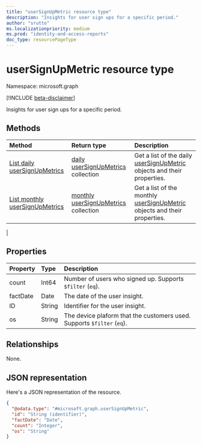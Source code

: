 ```yaml
---
title: "userSignUpMetric resource type"
description: "Insights for user sign ups for a specific period."
author: "srutto"
ms.localizationpriority: medium
ms.prod: "identity-and-access-reports"
doc_type: resourcePageType
---
```


# userSignUpMetric resource type

Namespace: microsoft.graph

[!INCLUDE [beta-disclaimer](../../includes/beta-disclaimer.md)]

Insights for user sign ups for a specific period.

## Methods
|Method|Return type|Description|
|:---|:---|:---|
|[List daily userSignUpMetrics](../api/dailyuserinsightmetricsroot-list-signups.md)|[daily userSignUpMetrics](../resources/usersignupmetric.md) collection|Get a list of the daily [userSignUpMetric](../resources/usersignupmetric.md) objects and their properties.|
|[List monthly userSignUpMetrics](../api/monthlyuserinsightmetricsroot-list-signups.md)|[monthly userSignUpMetrics](../resources/usersignupmetric.md) collection|Get a list of the monthly [userSignUpMetric](../resources/usersignupmetric.md) objects and their properties.|
|

## Properties
|Property|Type|Description|
|:---|:---|:---|
|count|Int64|Number of users who signed up. Supports `$filter` (`eq`).|
|factDate|Date|The date of the user insight.|
|ID|String|Identifier for the user insight.|
|os|String|The device plaform that the customers used. Supports `$filter` (`eq`).|

## Relationships
None.

## JSON representation
Here's a JSON representation of the resource.
<!-- {
  "blockType": "resource",
  "keyProperty": "id",
  "@odata.type": "microsoft.graph.userSignUpMetric",
  "openType": false
}
-->
``` json
{
  "@odata.type": "#microsoft.graph.userSignUpMetric",
  "id": "String (identifier)",
  "factDate": "Date",
  "count": "Integer",
  "os": "String"
}
```

